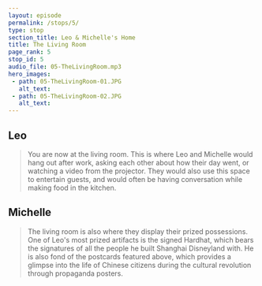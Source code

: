 ```yaml
---
layout: episode
permalink: /stops/5/
type: stop
section_title: Leo & Michelle's Home
title: The Living Room
page_rank: 5
stop_id: 5
audio_file: 05-TheLivingRoom.mp3
hero_images:
 - path: 05-TheLivingRoom-01.JPG
   alt_text:
 - path: 05-TheLivingRoom-02.JPG
   alt_text:
---
```


## Leo
> You are now at the living room. This is where Leo and Michelle would hang out after work, asking each other about how their day went, or watching a video from the projector. They would also use this space to entertain guests, and would often be having conversation while making food in the kitchen.

## Michelle
>The living room is also where they display their prized possessions.
One of Leo's most prized artifacts is the signed Hardhat, which bears the signatures of all the people he built Shanghai Disneyland with. He is also fond of the postcards featured above, which provides a glimpse into the life of Chinese citizens during the cultural revolution through propaganda posters.
